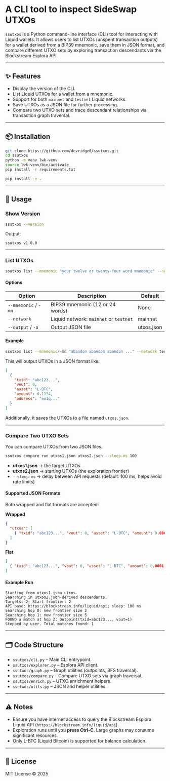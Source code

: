 # A CLI tool to inspect SideSwap UTXOs

`ssutxos` is a Python command-line interface (CLI) tool for interacting with Liquid wallets.
It allows users to list UTXOs (unspent transaction outputs) for a wallet derived from a BIP39 mnemonic, save them in JSON format, and compare different UTXO sets by exploring transaction descendants via the Blockstream Esplora API.

---

## ✨ Features

* Display the version of the CLI.
* List Liquid UTXOs for a wallet from a mnemonic.
* Support for both `mainnet` and `testnet` Liquid networks.
* Save UTXOs as a JSON file for further processing.
* Compare two UTXO sets and trace descendant relationships via transaction graph traversal.

---

## 📦 Installation

```bash
git clone https://github.com/devridge0/ssutxos.git
cd ssutxos
python -m venv lwk-venv
source lwk-venv/bin/activate
pip install -r requirements.txt

pip install -e .
```

---

## 🚀 Usage

### Show Version

```bash
ssutxos --version
```

Output:

```
ssutxos v1.0.0
```

---

### List UTXOs

```bash
ssutxos list --mnemonic "your twelve or twenty-four word mnemonic" --network mainnet
```

#### Options

| Option               | Description                            | Default |
| -------------------- | -------------------------------------- | ------- |
| `--mnemonic` / `-mn` | BIP39 mnemonic (12 or 24 words)        | None    |
| `--network`          | Liquid network: `mainnet` or `testnet` | mainnet |
| `--output`   / `-o`  | Output JSON file                       | utxos.json| 

#### Example

```bash
ssutxos list --mnemonic/-mn "abandon abandon abandon ..." --network testnet --output/-o utxos.json
```

This will output UTXOs in a JSON format like:

```json
[
  {
    "txid": "abc123...",
    "vout": 0,
    "asset": "L-BTC",
    "amount": 0.1234,
    "address": "ex1q..."
  }
]
```

Additionally, it saves the UTXOs to a file named `utxos.json`.

---

### Compare Two UTXO Sets

You can compare UTXOs from two JSON files.

```bash
ssutxos compare run utxos1.json utxos2.json --sleep-ms 100
```

* **utxos1.json** → the target UTXOs
* **utxos2.json** → starting UTXOs (the exploration frontier)
* `--sleep-ms` → delay between API requests (default: 100 ms, helps avoid rate limits)

#### Supported JSON Formats

Both wrapped and flat formats are accepted:

**Wrapped**

```json
{
  "utxos": [
    { "txid": "abc123...", "vout": 0, "asset": "L-BTC", "amount": 0.0001, "address": "lq1..." }
  ]
}
```

**Flat**

```json
[
  { "txid": "abc123...", "vout": 0, "asset": "L-BTC", "amount": 0.0001, "address": "lq1..." }
]
```

#### Example Run

```
Starting from utxos1.json utxos.
Searching in utxos2.json-derived descendants.
Targets: 2; Start frontier: 2
API base: https://blockstream.info/liquid/api; sleep: 100 ms
Searching hop 0: new frontier size 2
Searching hop 1: new frontier size 5
FOUND a match at hop 2: Outpoint(txid=abc123..., vout=1)
Stopped by user. Total matches found: 1
```

---

## 🗂 Code Structure

* `ssutxos/cli.py` – Main CLI entrypoint.
* `ssutxos/explorer.py` – Esplora API client.
* `ssutxos/graph.py` – Graph utilities (outpoints, BFS traversal).
* `ssutxos/compare.py` – Compare UTXO sets via graph traversal.
* `ssutxos/enrich.py` – UTXO enrichment helpers.
* `ssutxos/utils.py` – JSON and helper utilities.

---

## ⚠️ Notes

* Ensure you have internet access to query the Blockstream Esplora Liquid API (`https://blockstream.info/liquid/api`).
* Exploration runs until you **press Ctrl-C**. Large graphs may consume significant resources.
* Only L-BTC (Liquid Bitcoin) is supported for balance calculation.

---

## 📜 License

MIT License © 2025
